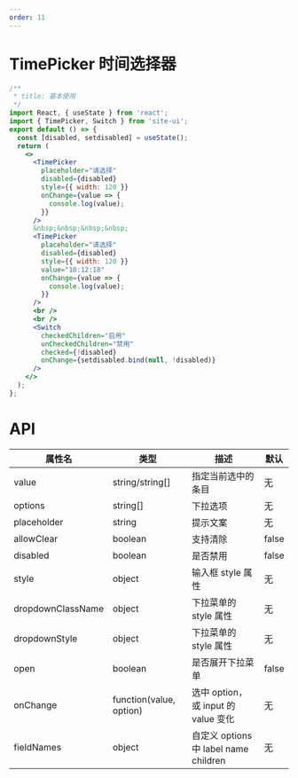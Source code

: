 ```yaml
---
order: 11
---
```


# TimePicker 时间选择器

```jsx
/**
 * title: 基本使用
 */
import React, { useState } from 'react';
import { TimePicker, Switch } from 'site-ui';
export default () => {
  const [disabled, setdisabled] = useState();
  return (
    <>
      <TimePicker
        placeholder="请选择"
        disabled={disabled}
        style={{ width: 120 }}
        onChange={value => {
          console.log(value);
        }}
      />
      &nbsp;&nbsp;&nbsp;&nbsp;
      <TimePicker
        placeholder="请选择"
        disabled={disabled}
        style={{ width: 120 }}
        value="10:12:18"
        onChange={value => {
          console.log(value);
        }}
      />
      <br />
      <br />
      <Switch
        checkedChildren="启用"
        unCheckedChildren="禁用"
        checked={!disabled}
        onChange={setdisabled.bind(null, !disabled)}
      />
    </>
  );
};
```

# API

| **属性名**        | **类型**                | **描述**                              | **默认** |
| ----------------- | ----------------------- | ------------------------------------- | -------- |
| value             | string/string[]         | 指定当前选中的条目                    | 无       |
| options           | string[]                | 下拉选项                              | 无       |
| placeholder       | string                  | 提示文案                              | 无       |
| allowClear        | boolean                 | 支持清除                              | false    |
| disabled          | boolean                 | 是否禁用                              | false    |
| style             | object                  | 输入框 style 属性                     | 无       |
| dropdownClassName | object                  | 下拉菜单的 style 属性                 | 无       |
| dropdownStyle     | object                  | 下拉菜单的 style 属性                 | 无       |
| open              | boolean                 | 是否展开下拉菜单                      | false    |
| onChange          | function(value, option) | 选中 option，或 input 的 value 变化   | 无       |
| fieldNames        | object                  | 自定义 options 中 label name children | 无       |
